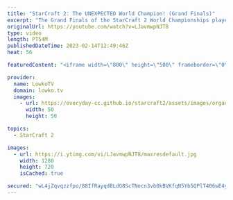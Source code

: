 ```yaml
---
title: "StarCraft 2: The UNEXPECTED World Champion! (Grand Finals)"
excerpt: "The Grand Finals of the StarCraft 2 World Championships played at IEM Katowice. In this video I cast the Terran versus Terran that was played between Oliveira (TIME) and Maru. The winner of this match is the new StarCraft 2 World Champion.  Photos used in the video are made by ESL: https://twitter.com/ESLSC2/"
originalUrl: https://youtube.com/watch?v=LJavmwpNJT8
type: video
length: PT54M
publishedDateTime: 2023-02-14T12:49:46Z
heat: 56

featuredContent: "<iframe width=\"800\" height=\"500\" frameborder=\"0\" src=\"https://www.youtube.com/embed/LJavmwpNJT8\" allow=\"accelerometer; autoplay; encrypted-media; gyroscope; picture-in-picture\" allowfullscreen></iframe>"

provider:
  name: LowkoTV
  domain: lowko.tv
  images:
    - url: https://everyday-cc.github.io/starcraft2/assets/images/organizations/lowko.tv-50x50.jpg
      width: 50
      height: 50

topics:
  - StarCraft 2

images:
  - url: https://i.ytimg.com/vi/LJavmwpNJT8/maxresdefault.jpg
    width: 1280
    height: 720
    isCached: true

secured: "wL4jZqvqzzfpo/88IfRayqdBLdG8ScTNecn3vb0kBVKfqN5Yb5QPlT406wE4yDdtuCK9wP1KPEynlnUtih0YOhNuVEVLBYPkaYjYoaEAXNmWi/7K5voHWTqFKH5FA2POCLqwnd4VSo5lzAJpnuDtMqXjAkxkX06SSdV16PZ0/9jYNEt9rJQVsfxD6rMva0Qv64lBpA0NsQB9cWrpjTnqauI0dmWCQkvujYMCKLu6P41V+0dJK/h46Gnakd1tb+/C0H9mBL4UL3ibvsc4bQ/7p82lmM7yADDoQqTbYU04hLkzh9k2iK4rkGBV48Y5t7DetL2jVH87+NGjDJ9YwMSJkjfkaDJVwAKd+Cb/e06bOi1PYUjiVf63JDiUWp0DFS6kLGBpi2NJsTBnkQzM2nVsbgJITRlTa9v0Q7PRyKD+dZxU+RXGk1pZHGLf3DqLrrOO;MTuMp/LtBKl/2/GgOf66dw=="
---
```


